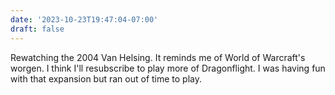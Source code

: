 ```yaml
---
date: '2023-10-23T19:47:04-07:00'
draft: false
---
```

Rewatching the 2004 Van Helsing. It reminds me of World of Warcraft's worgen. I think I'll resubscribe to play more of Dragonflight. I was having fun with that expansion but ran out of time to play.
